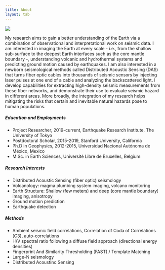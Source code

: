 ```yaml
---
title: About     
layout: tab
---
```


<div class="row content-row">
<div class="col-12 col-sm-4">
    <img src="{{ site.baseurl }}/images/earth.jpg">
</div>
<div class="col-12 col-sm-8">
    <p>My research aims to gain a better understanding of the Earth via a combination of observational and interpretational work on seismic data. I am interested in imaging the Earth at every scale - i.e., from the shallow sub-surface to the deepest Earth interfaces such as the core mantle boundary -, understanding volcanic and hydrothermal systems and predicting ground motion caused by earthquakes. I am also interested in a newborn seismological methods called Distributed Acoustic Sensing (DAS) that turns fiber optic cables into thousands of seismic sensors by injecting laser pulses at one end of a cable and analyzing the backscattered light. I develop capabilities for extracting high-density seismic measurements from these fiber networks, and demonstrate their use to evaluate seismic hazard in different areas. More broadly, the integration of my research helps mitigating the risks that certain and inevitable natural hazards pose to human populations.</p>

<h5>Education and Employments</h5>
<ul><li>Project Researcher, 2019-current, Earthquake Research Institute, The University of Tokyo</li>
<li>Postdoctoral Scholar, 2015-2019, Stanford University, California</li>
<li>Ph.D in Geophysics, 2012-2015, Universidad Nacional Autónoma de México, Mexico</li>
<li>M.Sc. in Earth Sciences, Université Libre de Bruxelles, Belgium</li></ul>
<h5>Research Interests</h5>
<ul><li>Distributed Acoustic Sensing (fiber optic) seismology</li>
<li>Volcanology: magma plumbing system imaging, volcano monitoring</li>
<li>Earth Structure: Shallow (few meters) and deep (core mantle boundary) imaging, anisotropy</li>
<li>Ground motion prediction</li>
<li>Earthquake detection</li></ul>
<h5>Methods</h5>
<ul><li>Ambient seismic field correlations, Correlation of Coda of Correlations (C3), auto-correlations</li>
<li>H/V spectral ratio following a diffuse field approach (directional energy densities)</li>
<li>Fingerprint And Similarity Thresholding (FAST) / Template Matching </li>
<li>Large-N seismology</li>
<li>Distributed Acoustinc Sensing</li></ul>
</div>
</div>
